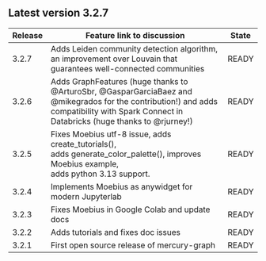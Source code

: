 ## Latest version 3.2.7

| Release  | Feature link to discussion | State |
| -------- | -------------------------- | ----- |
| 3.2.7 | Adds Leiden community detection algorithm, an improvement over Louvain that guarantees well-connected communities | READY |
| 3.2.6 | Adds GraphFeatures (huge thanks to @ArturoSbr, @GasparGarciaBaez and @mikegrados for the contribution!) and adds compatibility with Spark Connect in Databricks (huge thanks to @rjurney!) | READY |
| 3.2.5 | Fixes Moebius utf-8 issue, adds create_tutorials(), <br>adds generate_color_palette(), improves Moebius example, <br>adds python 3.13 support. | READY |
| 3.2.4 | Implements Moebius as anywidget for modern Jupyterlab | READY |
| 3.2.3 | Fixes Moebius in Google Colab and update docs | READY |
| 3.2.2 | Adds tutorials and fixes doc issues | READY |
| 3.2.1 | First open source release of mercury-graph | READY |